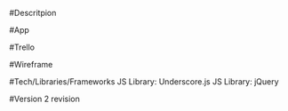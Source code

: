 #Descritpion

#App

#Trello

#Wireframe

#Tech/Libraries/Frameworks
JS Library: Underscore.js
JS Library: jQuery

#Version 2 revision